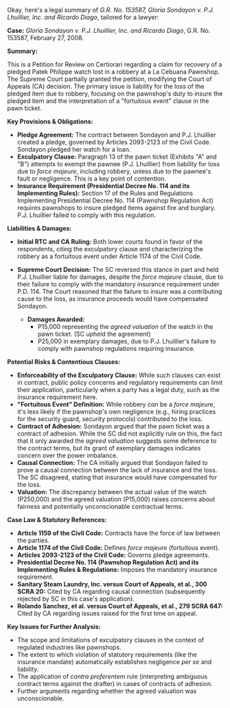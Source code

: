 Okay, here's a legal summary of *G.R. No. 153587, Gloria Sondayon v. P.J. Lhuillier, Inc. and Ricardo Diago*, tailored for a lawyer:

**Case:** *Gloria Sondayon v. P.J. Lhuillier, Inc. and Ricardo Diago*, G.R. No. 153587, February 27, 2008.

**Summary:**

This is a Petition for Review on Certiorari regarding a claim for recovery of a pledged Patek Philippe watch lost in a robbery at a La Cebuana Pawnshop. The Supreme Court partially granted the petition, modifying the Court of Appeals (CA) decision.  The primary issue is liability for the loss of the pledged item due to robbery, focusing on the pawnshop's duty to insure the pledged item and the interpretation of a "fortuitous event" clause in the pawn ticket.

**Key Provisions & Obligations:**

*   **Pledge Agreement:** The contract between Sondayon and P.J. Lhuillier created a pledge, governed by Articles 2093-2123 of the Civil Code. Sondayon pledged her watch for a loan.
*   **Exculpatory Clause:** Paragraph 13 of the pawn ticket (Exhibits "A" and "B") attempts to exempt the pawnee (P.J. Lhuillier) from liability for loss due to *force majeure*, including robbery, unless due to the pawnee's fault or negligence. This is a key point of contention.
*   **Insurance Requirement (Presidential Decree No. 114 and its Implementing Rules):** Section 17 of the Rules and Regulations Implementing Presidential Decree No. 114 (Pawnshop Regulation Act) requires pawnshops to insure pledged items against fire and burglary. P.J. Lhuillier failed to comply with this regulation.

**Liabilities & Damages:**

*   **Initial RTC and CA Ruling:** Both lower courts found in favor of the respondents, citing the exculpatory clause and characterizing the robbery as a fortuitous event under Article 1174 of the Civil Code.
*   **Supreme Court Decision:** The SC reversed this stance in part and held P.J. Lhuillier liable for damages, despite the *force majeure* clause, due to their failure to comply with the mandatory insurance requirement under P.D. 114. The Court reasoned that the failure to insure was a contributing cause to the loss, as insurance proceeds would have compensated Sondayon.

    *   **Damages Awarded:**
        *   P15,000 representing the *agreed valuation* of the watch in the pawn ticket. (SC upheld the agreement)
        *   P25,000 in exemplary damages, due to P.J. Lhuillier's failure to comply with pawnshop regulations requiring insurance.

**Potential Risks & Contentious Clauses:**

*   **Enforceability of the Exculpatory Clause:** While such clauses can exist in contract, public policy concerns and regulatory requirements can limit their application, particularly when a party has a legal duty, such as the insurance requirement here.
*   **"Fortuitous Event" Definition:** While robbery *can* be a *force majeure*, it's less likely if the pawnshop's own negligence (e.g., hiring practices for the security guard, security protocols) contributed to the loss.
*   **Contract of Adhesion:** Sondayon argued that the pawn ticket was a contract of adhesion. While the SC did not explicitly rule on this, the fact that it only awarded the *agreed valuation* suggests some deference to the contract terms, but its grant of exemplary damages indicates concern over the power imbalance.
*   **Causal Connection:** The CA initially argued that Sondayon failed to prove a causal connection between the lack of insurance and the loss. The SC disagreed, stating that insurance would have compensated for the loss.
*   **Valuation:** The discrepancy between the actual value of the watch (P250,000) and the agreed valuation (P15,000) raises concerns about fairness and potentially unconscionable contractual terms.

**Case Law & Statutory References:**

*   **Article 1159 of the Civil Code:** Contracts have the force of law between the parties.
*   **Article 1174 of the Civil Code:** Defines *force majeure* (fortuitous event).
*   **Articles 2093-2123 of the Civil Code:** Governs pledge agreements.
*   **Presidential Decree No. 114 (Pawnshop Regulation Act) and its Implementing Rules & Regulations:** Imposes the mandatory insurance requirement.
*   **Sanitary Steam Laundry, Inc. versus Court of Appeals, et al., 300 SCRA 20:** Cited by CA regarding causal connection (subsequently rejected by SC in this case's application).
*   **Rolando Sanchez, et al. versus Court of Appeals, et al., 279 SCRA 647:** Cited by CA regarding issues raised for the first time on appeal.

**Key Issues for Further Analysis:**

*   The scope and limitations of exculpatory clauses in the context of regulated industries like pawnshops.
*   The extent to which violation of statutory requirements (like the insurance mandate) automatically establishes negligence *per se* and liability.
*   The application of *contra proferentem* rule (interpreting ambiguous contract terms against the drafter) in cases of contracts of adhesion.
*   Further arguments regarding whether the agreed valuation was unconscionable.
